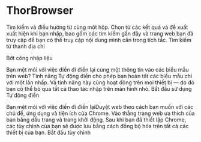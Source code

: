 # ThorBrowser
Tìm kiếm và điều hướng từ cùng một hộp. Chọn từ các kết quả và đề xuất xuất hiện khi bạn nhập, bao gồm các tìm kiếm gần đây và trang web bạn đã truy cập để bạn có thể truy cập nội dung mình cần trong tích tắc. Tìm kiếm từ thanh địa chỉ

Bớt công nhập liệu

Bạn mệt mỏi với việc điền đi điền lại cùng một thông tin vào các biểu mẫu trên web? Tính năng Tự động điền cho phép bạn hoàn tất các biểu mẫu chỉ với một lần nhấp. Và tính năng này cũng hoạt động trên mọi thiết bị — do đó bạn có thể bỏ qua tất cả thao tác nhập trên màn hình nhỏ. Bắt đầu sử dụng Tự động điền

Bạn mệt mỏi với việc điền đi điền lạiDuyệt web theo cách bạn muốn với các chủ đề, ứng dụng và tiện ích của Chrome. Vào thẳng trang web ưa thích của bạn bằng dấu trang và trang khởi động. Sau khi bạn đã thiết lập Chrome, các tùy chỉnh của bạn sẽ được lưu bằng cách đồng bộ hóa trên tất cả các thiết bị của bạn. Bắt đầu tùy chỉnh



